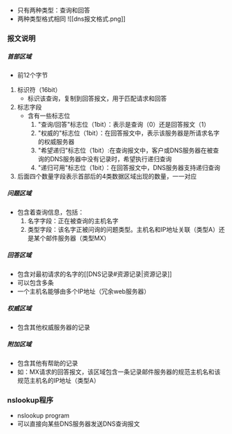 - 只有两种类型：查询和回答
- 两种类型格式相同
![[dns报文格式.png]]
### 报文说明
##### 首部区域
- 前12个字节
1. 标识符（16bit）
	- 标识该查询，复制到回答报文，用于匹配请求和回答
2. 标志字段
	- 含有一些标志位
		1. "查询/回答"标志位（1bit）：表示是查询（0）还是回答报文（1）
		2. "权威的"标志位（1bit）：在回答报文中，表示该服务器是所请求名字的权威服务器
		3. "希望递归"标志位（1bit）:在查询报文中，客户或DNS服务器在被查询的DNS服务器中没有记录时，希望执行递归查询
		4. "递归可用"标志位（1bit）：在回答报文中，DNS服务器支持递归查询
3. 后面四个数量字段表示首部后的4类数据区域出现的数量，一一对应

##### 问题区域
- 包含着查询信息，包括：
	1. 名字字段：正在被查询的主机名字
	2. 类型字段：该名字正被问询的问题类型。主机名和IP地址关联（类型A）还是某个邮件服务器（类型MX）

##### 回答区域
- 包含对最初请求的名字的[[DNS记录#资源记录|资源记录]]
- 可以包含多条
- 一个主机名能够由多个IP地址（冗余web服务器）

##### 权威区域
- 包含其他权威服务器的记录

##### 附加区域
- 包含其他有帮助的记录
- 如：MX请求的回答报文，该区域包含一条记录邮件服务器的规范主机名和该规范主机名的IP地址（类型A）

### nslookup程序
- nslookup program
- 可以直接向某些DNS服务器发送DNS查询报文